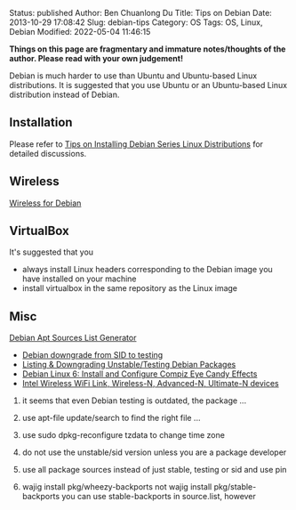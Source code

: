 Status: published
Author: Ben Chuanlong Du
Title: Tips on Debian
Date: 2013-10-29 17:08:42
Slug: debian-tips
Category: OS
Tags: OS, Linux, Debian
Modified: 2022-05-04 11:46:15

**Things on this page are fragmentary and immature notes/thoughts of the author. Please read with your own judgement!**

Debian is much harder to use than Ubuntu and Ubuntu-based Linux distributions.
It is suggested that you use Ubuntu or an Ubuntu-based Linux distribution
instead of Debian. 

## Installation

Please refer to
[Tips on Installing Debian Series Linux Distributions](https://www.legendu.net/en/blog/tips-for-installing-debian/)
for detailed discussions.

## Wireless

[Wireless for Debian](https://www.legendu.net/misc/blog/wirelss-for-debian)

## VirtualBox

It's suggested that you
- always install Linux headers corresponding to the Debian image you have installed on your machine
- install virtualbox in the same repository as the Linux image


## Misc
[Debian Apt Sources List Generator](http://debgen.simplylinux.ch/)

 
- [Debian downgrade from SID to testing ](http://www.fakeroot.info/2012/12/debian-downgrade-from-sid-to-testing.html)
- [Listing & Downgrading Unstable/Testing Debian Packages](http://archives.ryandaigle.com/articles/2005/10/31/listing-downgrading-unstable-testing-debian-packages)
- [Debian Linux 6: Install and Configure Compiz Eye Candy Effects](http://www.cyberciti.biz/howto/debian-linux/aptget-install-and-configure-compiz-eye-candy-effects/)
- [Intel Wireless WiFi Link, Wireless-N, Advanced-N, Ultimate-N devices](http://wiki.debian.org/iwlwifi)


1. it seems that even Debian testing is outdated, the package ...

2. use apt-file update/search to find the right file ...

3. use sudo dpkg-reconfigure tzdata to change time zone

4. do not use the unstable/sid version unless you are a package developer

5. use all package sources instead of just stable, testing or sid
    and use pin

6. wajig install pkg/wheezy-backports 
    not wajig install pkg/stable-backports
    you can use stable-backports in source.list, however
